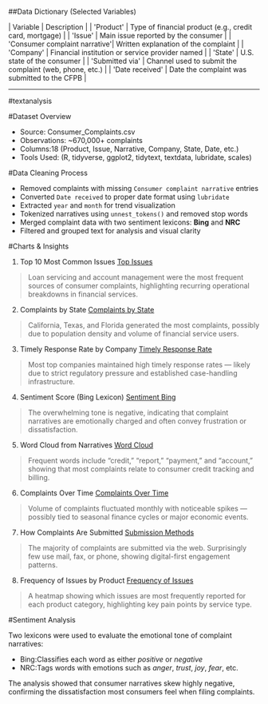 ##Data Dictionary (Selected Variables)

| Variable                        | Description                                                 |
| 'Product'                     | Type of financial product (e.g., credit card, mortgage)     |
| 'Issue'                     | Main issue reported by the consumer                         |
| 'Consumer complaint narrative'| Written explanation of the complaint                        |
| 'Company'                    | Financial institution or service provider named             |
| 'State'                       | U.S. state of the consumer                                  |
| 'Submitted via'               | Channel used to submit the complaint (web, phone, etc.)     |
| 'Date received'              | Date the complaint was submitted to the CFPB               |

---


#textanalysis

#Dataset Overview

- Source: Consumer_Complaints.csv
- Observations: ~670,000+ complaints
- Columns:18 (Product, Issue, Narrative, Company, State, Date, etc.)
- Tools Used: (R, tidyverse, ggplot2, tidytext, textdata, lubridate, scales)


#Data Cleaning Process

- Removed complaints with missing `Consumer complaint narrative` entries
- Converted `Date received` to proper date format using `lubridate`
- Extracted `year` and `month` for trend visualization
- Tokenized narratives using `unnest_tokens()` and removed stop words
- Merged complaint data with two sentiment lexicons: **Bing** and **NRC**
- Filtered and grouped text for analysis and visual clarity


#Charts & Insights

1. Top 10 Most Common Issues
[Top Issues](top_issues1.pdf)  
> Loan servicing and account management were the most frequent sources of consumer complaints, highlighting recurring operational breakdowns in financial services.


2. Complaints by State
[Complaints by State](state_complaints1.pdf)
> California, Texas, and Florida generated the most complaints, possibly due to population density and volume of financial service users.


3. Timely Response Rate by Company
[Timely Response Rate](timely_response1.pdf)  
> Most top companies maintained high timely response rates — likely due to strict regulatory pressure and established case-handling infrastructure.


4. Sentiment Score (Bing Lexicon)
[Sentiment Bing](sentiment_bing1.pdf)  
> The overwhelming tone is negative, indicating that complaint narratives are emotionally charged and often convey frustration or dissatisfaction.


5. Word Cloud from Narratives
[Word Cloud](wordcloud1.pdf)  
> Frequent words include “credit,” “report,” “payment,” and “account,” showing that most complaints relate to consumer credit tracking and billing.


6. Complaints Over Time
[Complaints Over Time](complaints_over_time1.pdf)  
> Volume of complaints fluctuated monthly with noticeable spikes — possibly tied to seasonal finance cycles or major economic events.


7. How Complaints Are Submitted
[Submission Methods](complaints_channel.pdf)  
> The majority of complaints are submitted via the web. Surprisingly few use mail, fax, or phone, showing digital-first engagement patterns.

8. Frequency of Issues by Product
[Frequency of Issues](frequency_of_issues1.pdf)  
> A heatmap showing which issues are most frequently reported for each product category, highlighting key pain points by service type.

#Sentiment Analysis

Two lexicons were used to evaluate the emotional tone of complaint narratives:

- Bing:Classifies each word as either *positive* or *negative*
- NRC:Tags words with emotions such as *anger*, *trust*, *joy*, *fear*, etc.

The analysis showed that consumer narratives skew highly negative, confirming the dissatisfaction most consumers feel when filing complaints.
